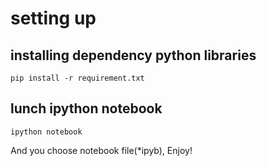 # setting up

## installing dependency python libraries

    pip install -r requirement.txt

## lunch ipython notebook

    ipython notebook

And you choose notebook file(\*ipyb), Enjoy!
